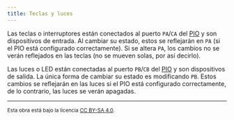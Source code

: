 ```yaml
---
title: Teclas y luces
---
```


Las teclas o interruptores están conectados al puerto `PA`/`CA` del [PIO](/io/modules/pio/) y son dispositivos de entrada. Al cambiar su estado, estos se reflejarán en `PA` (si el PIO está configurado correctamente). Si se altera `PA`, los cambios no se verán reflejados en las teclas (no se mueven solas, por así decirlo).

Las luces o LED están conectadas al puerto `PB`/`CB` del [PIO](/io/modules/pio/) y son dispositivos de salida. La única forma de cambiar su estado es modificando `PB`. Estos cambios se reflejarán en las luces si el PIO está configurado correctamente, de lo contrario, las luces se verán apagadas.

---

<small>Esta obra está bajo la licencia <a target="_blank" rel="license noopener noreferrer" href="http://creativecommons.org/licenses/by-sa/4.0/">CC BY-SA 4.0</a>.</small>
